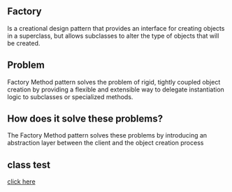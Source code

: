 ## Factory
Is a creational design pattern that provides an interface for creating objects in a superclass, but allows subclasses to alter the type of objects that will be created.

## Problem
Factory Method pattern solves the problem of rigid, tightly coupled object creation by providing a flexible and extensible way to delegate instantiation logic to subclasses or specialized methods.

## How does it solve these problems?
The Factory Method pattern solves these problems by introducing an abstraction layer between the client and the object creation process

## class test
[click here](../../../../../../../src/test/java/com/andeerlb/gof/factory/FactoryTest.java)